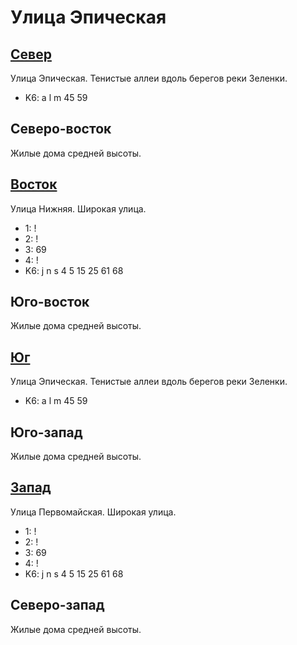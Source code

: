 # Улица Эпическая

## [Север](./475070.md)

Улица Эпическая.
Тенистые аллеи вдоль берегов реки Зеленки.

* K6:   a   l   m
        45  59

## Северо-восток

Жилые дома средней высоты.

## [Восток](./500080.md)

Улица Нижняя.
Широкая улица.

* 1:    !
* 2:    !
* 3:    69
* 4:    !
* K6:   j   n   s
        4   5   15  25  61  68

## Юго-восток

Жилые дома средней высоты.

## [Юг](./480090.md)

Улица Эпическая.
Тенистые аллеи вдоль берегов реки Зеленки.

* K6:   a   l   m
        45  59

## Юго-запад

Жилые дома средней высоты.

## [Запад](./465080.md)

Улица Первомайская.
Широкая улица.

* 1:    !
* 2:    !
* 3:    69
* 4:    !
* K6:   j   n   s
        4   5   15  25  61  68

## Северо-запад

Жилые дома средней высоты.
